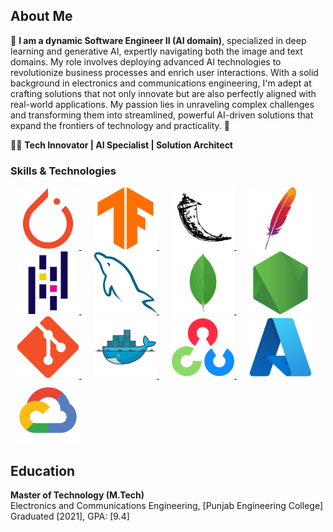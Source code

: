 ## About Me

🚀 **I am a dynamic Software Engineer II (AI domain)**, specialized in deep learning and  generative AI, expertly navigating both the image and text domains. My role involves deploying advanced AI technologies to revolutionize business processes and enrich user interactions. With a solid background in electronics and communications engineering, I'm adept at crafting solutions that not only innovate but are also perfectly aligned with real-world applications. My passion lies in unraveling complex challenges and transforming them into streamlined, powerful AI-driven solutions that expand the frontiers of technology and practicality. 🌟

👨‍💻 **Tech Innovator | AI Specialist | Solution Architect**

### Skills & Technologies

<a href="https://pytorch.org" target="_blank" style="margin: 0 10px;">
    <img src="https://raw.githubusercontent.com/devicons/devicon/master/icons/pytorch/pytorch-original.svg" alt="PyTorch" width="100" height="100"/>
</a>
<a href="https://www.tensorflow.org" target="_blank" style="margin: 0 10px;">
    <img src="https://raw.githubusercontent.com/devicons/devicon/master/icons/tensorflow/tensorflow-original.svg" alt="TensorFlow" width="100" height="100"/>
</a>
<a href="https://flask.palletsprojects.com" target="_blank" style="margin: 0 10px;">
    <img src="https://raw.githubusercontent.com/devicons/devicon/master/icons/flask/flask-original.svg" alt="Flask" width="100" height="100"/>
</a>
<a href="https://spark.apache.org" target="_blank" style="margin: 0 10px;">
    <img src="https://raw.githubusercontent.com/devicons/devicon/master/icons/apache/apache-original.svg" alt="Apache Spark" width="100" height="100"/>
</a>
<a href="https://pandas.pydata.org" target="_blank" style="margin: 0 10px;">
    <img src="https://raw.githubusercontent.com/devicons/devicon/master/icons/pandas/pandas-original.svg" alt="pandas" width="100" height="100"/>
</a>
<a href="https://www.mysql.com" target="_blank" style="margin: 0 10px;">
    <img src="https://raw.githubusercontent.com/devicons/devicon/master/icons/mysql/mysql-original.svg" alt="MySQL" width="100" height="100"/>
</a>
<a href="https://www.mongodb.com" target="_blank" style="margin: 0 10px;">
    <img src="https://raw.githubusercontent.com/devicons/devicon/master/icons/mongodb/mongodb-original.svg" alt="MongoDB" width="100" height="100"/>
</a>
<a href="https://nodejs.org" target="_blank" style="margin: 0 10px;">
    <img src="https://raw.githubusercontent.com/devicons/devicon/master/icons/nodejs/nodejs-original.svg" alt="Node.js" width="100" height="100"/>
</a>
<a href="https://git-scm.com" target="_blank" style="margin: 0 10px;">
    <img src="https://raw.githubusercontent.com/devicons/devicon/master/icons/git/git-original.svg" alt="Git" width="100" height="100"/>
</a>
<a href="https://www.docker.com" target="_blank" style="margin: 0 10px;">
    <img src="https://raw.githubusercontent.com/devicons/devicon/master/icons/docker/docker-original.svg" alt="Docker" width="100" height="100"/>
</a>
<a href="https://opencv.org" target="_blank" style="margin: 0 10px;">
    <img src="https://raw.githubusercontent.com/devicons/devicon/master/icons/opencv/opencv-original.svg" alt="OpenCV" width="100" height="100"/>
</a>
<a href="https://azure.microsoft.com" target="_blank" style="margin: 0 10px;">
    <img src="https://raw.githubusercontent.com/devicons/devicon/master/icons/azure/azure-original.svg" alt="Azure" width="100" height="100"/>
</a>
<a href="https://cloud.google.com" target="_blank" style="margin: 0 10px;">
    <img src="https://raw.githubusercontent.com/devicons/devicon/master/icons/googlecloud/googlecloud-original.svg" alt="Google Cloud Platform" width="100" height="100"/>
</a>

## Education

**Master of Technology (M.Tech)**  
Electronics and Communications Engineering, [Punjab Engineering College]  
Graduated [2021], GPA: [9.4]

